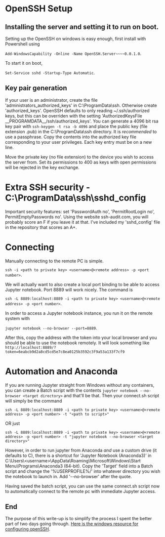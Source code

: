 # OpenSSH Setup
## Installing the server and setting it to run on boot.
Setting up the OpenSSH on windows is easy enough, first install with Powershell using 

`Add-WindowsCapability -Online -Name OpenSSH.Server~~~~0.0.1.0`. 

To start it on boot, 

`Set-Service sshd -Startup-Type Automatic`.

## Key pair generation
If your user is an administrator, create the file 'administrators_authorized_keys' in C:\ProgramData\ssh. Otherwise create 'authorized_keys'. OpenSSH defaults to only reading ~/.ssh/authorized keys, but this can be overriden with the setting 'AuthorizedKeysFile \_\_PROGRAMDATA\_\_/ssh/authorized_keys'. You can generate a 4096 bit rsa key pair with `ssh-keygen -t rsa -b 4096` and place the public key (file extension .pub) in the C:\ProgramData\ssh directory. It is *recommended* to use a passphrase. Copy the contents into the authorized key file corresponding to your user privileges. Each key entry must be on a new line.

Move the private key (no file extension) to the device you wish to access the server from. Set its permissions to 400 as keys with open permissions will be rejected in the key exchange.

# Extra SSH security - C:\ProgramData\ssh\sshd_config
Important security features: set 'PasswordAuth no', 'PermitRootLogin no', PermitEmptyPasswords no'. Using the website ssh-audit.com, you will probably score an F if you leave it at that. I've included my 'sshd_config' file in the repository that scores an A+.

# Connecting
Manually connecting to the remote PC is simple.

`ssh -i <path to private key> <username>@<remote address> -p <port number>`.

We will actually want to also create a local port binding to be able to access Jupyter notebook. Port 8889 will work nicely. The command is

`ssh -L 8889:localhost:8889 -i <path to private key> <username>@<remote address> -p <port number>`.

In order to access a Jupyter notebook instance, you run it on the remote system with

`jupyter notebook --no-browser --port=8889`.

After this, copy the address with the token into your local browser and you should be able to use the notebook remotely. It will look something like `http://localhost:8889/?token=6eabcb9d2a8cd5cd5e7c8ea0125b3592c3f9a53a133f7cf9`

# Automation and Anaconda
If you are running Jupyter straight from Windows without any containers, you can create a Batch script with the contents `jupyter notebook --no-browser <target directory>` and that'll be that. Then your connect.sh script will simply be the command

`ssh -L 8889:localhost:8889 -i <path to private key> <username>@<remote address> -p <port number> -t "<path to script>"`

OR just

`ssh -L 8889:localhost:8889 -i <path to private key> <username>@<remote address> -p <port number> -t "jupyter notebook --no-browser <target directory>"`

However, in order to run jupyter from Anaconda *and* use a custom drive (it defaults to C), there is a shortcut for 'Jupyter Notebook (Anaconda3)' in C:\Users\\<username\>\AppData\Roaming\Microsoft\Windows\Start Menu\Programs\Anaconda3 (64-bit). Copy the 'Target' field into a Batch script and change the '%USERPROFILE%/' into whatever directory you wish the notebook to launch in. Add '--no-browser' after the quote.

Having saved the batch script, you can use the same connect.sh script now to automatically connect to the remote pc with immediate Jupyter access.

## End
The purpose of this write-up is to simplify the process I spent the better part of two days going through. [Here is the windows resource for configuring openSSH](https://docs.microsoft.com/en-us/windows-server/administration/openssh/openssh_server_configuration).
